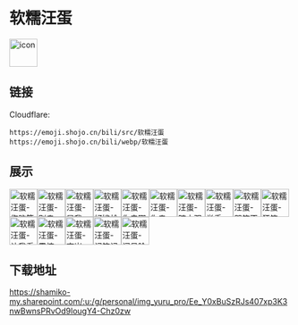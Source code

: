 # 软糯汪蛋
<img src="https://emoji.shojo.cn/bili/src/软糯汪蛋/icon.png" width="50" height="50" alt="icon">

## 链接
Cloudflare:
```
https://emoji.shojo.cn/bili/src/软糯汪蛋
https://emoji.shojo.cn/bili/webp/软糯汪蛋
```
## 展示
<img src="https://emoji.shojo.cn/bili/src/软糯汪蛋/软糯汪蛋-伤脑筋.png" width="50" height="50" alt="软糯汪蛋-伤脑筋"><img src="https://emoji.shojo.cn/bili/src/软糯汪蛋/软糯汪蛋-别走.png" width="50" height="50" alt="软糯汪蛋-别走"><img src="https://emoji.shojo.cn/bili/src/软糯汪蛋/软糯汪蛋-是我.png" width="50" height="50" alt="软糯汪蛋-是我"><img src="https://emoji.shojo.cn/bili/src/软糯汪蛋/软糯汪蛋-好尴尬.png" width="50" height="50" alt="软糯汪蛋-好尴尬"><img src="https://emoji.shojo.cn/bili/src/软糯汪蛋/软糯汪蛋-你去哪了.png" width="50" height="50" alt="软糯汪蛋-你去哪了"><img src="https://emoji.shojo.cn/bili/src/软糯汪蛋/软糯汪蛋-你走.png" width="50" height="50" alt="软糯汪蛋-你走"><img src="https://emoji.shojo.cn/bili/src/软糯汪蛋/软糯汪蛋-暗中观察.png" width="50" height="50" alt="软糯汪蛋-暗中观察"><img src="https://emoji.shojo.cn/bili/src/软糯汪蛋/软糯汪蛋-举手.png" width="50" height="50" alt="软糯汪蛋-举手"><img src="https://emoji.shojo.cn/bili/src/软糯汪蛋/软糯汪蛋-哭笑不得.png" width="50" height="50" alt="软糯汪蛋-哭笑不得"><img src="https://emoji.shojo.cn/bili/src/软糯汪蛋/软糯汪蛋-狂笑.png" width="50" height="50" alt="软糯汪蛋-狂笑"><img src="https://emoji.shojo.cn/bili/src/软糯汪蛋/软糯汪蛋-让我看看.png" width="50" height="50" alt="软糯汪蛋-让我看看"><img src="https://emoji.shojo.cn/bili/src/软糯汪蛋/软糯汪蛋-震惊.png" width="50" height="50" alt="软糯汪蛋-震惊"><img src="https://emoji.shojo.cn/bili/src/软糯汪蛋/软糯汪蛋-查岗.png" width="50" height="50" alt="软糯汪蛋-查岗"><img src="https://emoji.shojo.cn/bili/src/软糯汪蛋/软糯汪蛋-记笔记.png" width="50" height="50" alt="软糯汪蛋-记笔记"><img src="https://emoji.shojo.cn/bili/src/软糯汪蛋/软糯汪蛋-问号脸.png" width="50" height="50" alt="软糯汪蛋-问号脸">

## 下载地址

https://shamiko-my.sharepoint.com/:u:/g/personal/img_yuru_pro/Ee_Y0xBuSzRJs407xp3K3nwBwnsPRvOd9lougY4-Chz0zw